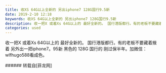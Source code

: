 ```yaml
---
title: 收XS 64G以上全新的 另出iphone7 128G国行9.5新
date: 2019-2-10 12:18
keywords: 收XS 64G以上全新的 另出iphone7 128G国行9.5新
description: 收一把X 或着Xs 64G以上的 最好全新的。 国行港版都行。有的老板不要藏着掖着 另外出一把iphone7。95新 黑色的 128G 国行的 刚过保半年。加微信：wlfhugo588看成色。
categories: used
---
```

<td class="t_f" id="postmessage_2960052">

收一把X 或着Xs 64G以上的 最好全新的。 国行港版都行。有的老板不要藏着掖着 另外出一把iphone7。95新 黑色的 128G 国行的 刚过保半年。加微信：wlfhugo588看成色。<br/>
</td>
###### 转载自[菲龙网]